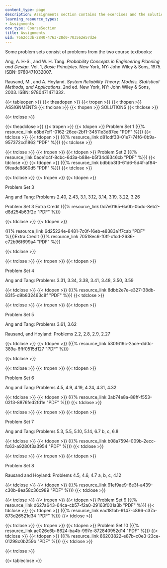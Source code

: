 ```yaml
---
content_type: page
description: Assignments section contains the exercises and the solutions.
learning_resource_types:
- Assignments
ocw_type: CourseSection
title: Assignments
uid: 7662cc3b-2840-4763-28d0-703562e57d2e
---
```


Some problem sets consist of problems from the two course textbooks:

Ang, A. H-S., and W. H. Tang. _Probability Concepts in Engineering Planning and Design._ Vol. 1, _Basic Principles_. New York, NY: John Wiley & Sons, 1975. ISBN: 9780471032007.

Rausand, M., and A. Hoyland. _System Reliability Theory: Models, Statistical Methods, and Applications_. 2nd ed. New York, NY: John Wiley & Sons, 2003. ISBN: 9780471471332.

{{< tableopen >}}
{{< theadopen >}}
{{< tropen >}}
{{< thopen >}}
ASSIGNMENTS
{{< thclose >}}
{{< thopen >}}
SOLUTIONS
{{< thclose >}}

{{< trclose >}}

{{< theadclose >}}
{{< tropen >}}
{{< tdopen >}}
Problem Set 1 ({{% resource_link e8bd7cf1-0162-26ce-2bf1-34511e3d87ee "PDF" %}})
{{< tdclose >}}
{{< tdopen >}}
({{% resource_link d81cdf33-01e7-74f6-0b9a-957372cd1862 "PDF" %}})
{{< tdclose >}}

{{< trclose >}}
{{< tropen >}}
{{< tdopen >}}
Problem Set 2 ({{% resource_link 0ace1c4f-8cbc-6d3a-b88e-b5f34d6346cb "PDF" %}})
{{< tdclose >}}
{{< tdopen >}}
({{% resource_link bdbbb3f3-61d6-5d4f-af84-9feade8860d5 "PDF" %}})
{{< tdclose >}}

{{< trclose >}}
{{< tropen >}}
{{< tdopen >}}


Problem Set 3

Ang and Tang: Problems 2.40, 2.43, 3.1, 3.12, 3.14, 3.19, 3.22, 3.26

Problem Set 3 Extra Credit ({{% resource_link 0d7e0165-6a0b-0bdc-8eb2-d8d254b63f2e "PDF" %}})


{{< tdclose >}}
{{< tdopen >}}


({{% resource_link 6d25224e-8481-7c0f-16eb-e8383a1f7cab "PDF" %}})Extra Credit ({{% resource_link 70518ec6-f0ff-c1cd-2636-c72b96f699a4 "PDF" %}})


{{< tdclose >}}

{{< trclose >}}
{{< tropen >}}
{{< tdopen >}}


Problem Set 4

Ang and Tang: Problems 3.31, 3.34, 3.38, 3.41, 3.48, 3.50, 3.59


{{< tdclose >}}
{{< tdopen >}}
({{% resource_link 8dbb2e7e-e327-38db-8315-d9b832463c8f "PDF" %}})
{{< tdclose >}}

{{< trclose >}}
{{< tropen >}}
{{< tdopen >}}


Problem Set 5

Ang and Tang: Problems 3.61, 3.62

Rausand, and Hoyland: Problems 2.2, 2.8, 2.9, 2.27


{{< tdclose >}}
{{< tdopen >}}
({{% resource_link 530f619c-2ace-dd0c-389a-6fff0515d127 "PDF" %}})


{{< tdclose >}}

{{< trclose >}}
{{< tropen >}}
{{< tdopen >}}


Problem Set 6

Ang and Tang: Problems 4.5, 4.9, 4.19, 4.24, 4.31, 4.32


{{< tdclose >}}
{{< tdopen >}}
({{% resource_link 3ab74e8a-88ff-f553-0213-8876fed2fd1e "PDF" %}})
{{< tdclose >}}

{{< trclose >}}
{{< tropen >}}
{{< tdopen >}}


Problem Set 7

Ang and Tang: Problems 5.3, 5.5, 5.10, 5.14, 6.7 b, c, 6.8


{{< tdclose >}}
{{< tdopen >}}
({{% resource_link b08a7594-009b-2ecc-fc63-a9280f3a3954 "PDF" %}})
{{< tdclose >}}

{{< trclose >}}
{{< tropen >}}
{{< tdopen >}}


Problem Set 8

Rausand and Hoyland: Problems 4.5, 4.6, 4.7 a, b, c, 4.12


{{< tdclose >}}
{{< tdopen >}}
({{% resource_link 91ef9ae9-6e3f-a439-c30b-8ea58c36c989 "PDF" %}})
{{< tdclose >}}

{{< trclose >}}
{{< tropen >}}
{{< tdopen >}}
Problem Set 9 ({{% resource_link d627a643-64ca-cb57-f2a0-29163f001a3b "PDF" %}})
{{< tdclose >}}
{{< tdopen >}}
({{% resource_link eac181bb-9147-c896-c37a-873d26521d34 "PDF" %}})
{{< tdclose >}}

{{< trclose >}}
{{< tropen >}}
{{< tdopen >}}
Problem Set 10 ({{% resource_link ae026c6b-8624-ba4b-997e-872840952d14 "PDF" %}})
{{< tdclose >}}
{{< tdopen >}}
({{% resource_link 86203822-e87b-c0e3-23ce-01298c0b259b "PDF" %}})
{{< tdclose >}}

{{< trclose >}}

{{< tableclose >}}